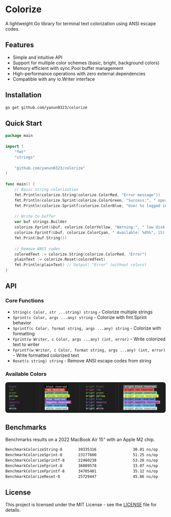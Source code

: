 # Colorize

A lightweight Go library for terminal text colorization using ANSI escape codes.

## Features

- Simple and intuitive API
- Support for multiple color schemes (basic, bright, background colors)
- Memory efficient with sync.Pool buffer management
- High-performance operations with zero external dependencies
- Compatible with any io.Writer interface

## Installation

```bash
go get github.com/yanun0323/colorize
```

## Quick Start

```go
package main

import (
    "fmt"
    "strings"

    "github.com/yanun0323/colorize"
)

func main() {
    // Basic string colorization
    fmt.Println(colorize.String(colorize.ColorRed, "Error message"))
    fmt.Println(colorize.Sprint(colorize.ColorGreen, "Success:", " operation completed"))
    fmt.Println(colorize.Sprintf(colorize.ColorBlue, "User %s logged in", "john"))

    // Write to buffer
    var buf strings.Builder
    colorize.Fprint(&buf, colorize.ColorYellow, "Warning:", " low disk space")
    colorize.Fprintf(&buf, colorize.ColorCyan, " Available: %d%%", 15)
    fmt.Print(buf.String())

    // Remove ANSI codes
    coloredText := colorize.String(colorize.ColorRed, "Error")
    plainText := colorize.Reset(coloredText)
    fmt.Println(plainText) // Output: "Error" (without colors)
}
```

## API

### Core Functions

- `String(c Color, str ...string) string` - Colorize multiple strings
- `Sprint(c Color, args ...any) string` - Colorize with fmt.Sprint behavior
- `Sprintf(c Color, format string, args ...any) string` - Colorize with formatting
- `Fprint(w Writer, c Color, args ...any) (int, error)` - Write colorized text to writer
- `Fprintf(w Writer, c Color, format string, args ...any) (int, error)` - Write formatted colorized text
- `Reset(s string) string` - Remove ANSI escape codes from string

### Available Colors

<img src="https://raw.githubusercontent.com/yanun0323/assets/refs/heads/master/colorize.split.four.png" alt="colorize" style="border-radius: 8px;" />

## Benchmarks

Benchmarks results on a 2022 MacBook Air 15" with an Apple M2 chip.

```bash
BenchmarkColorizeString-8       39335316                30.01 ns/op           24 B/op          1 allocs/op
BenchmarkColorizeSprint-8       23177600                51.25 ns/op           24 B/op          1 allocs/op
BenchmarkColorizeSprintf-8      22460238                53.26 ns/op           24 B/op          1 allocs/op
BenchmarkColorizeFprint-8       36809578                33.07 ns/op            0 B/op          0 allocs/op
BenchmarkColorizeFprintf-8      34705401                35.12 ns/op            0 B/op          0 allocs/op
BenchmarkColorizeReset-8        25729447                45.86 ns/op           16 B/op          1 allocs/op
```

## License

This project is licensed under the MIT License - see the [LICENSE](LICENSE) file for details.
